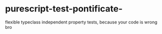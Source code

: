 # purescript-test-pontificate-
flexible typeclass independent property tests, because your code is wrong bro
